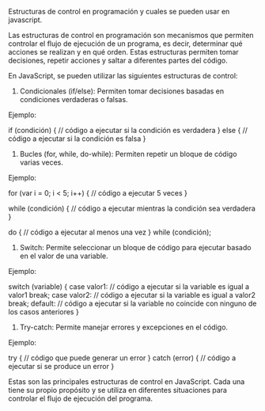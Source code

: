 Estructuras de control en programación y cuales se pueden usar en javascript.


Las estructuras de control en programación son mecanismos que permiten controlar el flujo de ejecución de un programa, es decir, determinar qué acciones se realizan y en qué orden. Estas estructuras permiten tomar decisiones, repetir acciones y saltar a diferentes partes del código.

En JavaScript, se pueden utilizar las siguientes estructuras de control:

1. Condicionales (if/else): Permiten tomar decisiones basadas en condiciones verdaderas o falsas.

Ejemplo:

if (condición) {
  // código a ejecutar si la condición es verdadera
} else {
  // código a ejecutar si la condición es falsa
}


1. Bucles (for, while, do-while): Permiten repetir un bloque de código varias veces.

Ejemplo:

for (var i = 0; i < 5; i++) {
  // código a ejecutar 5 veces
}

while (condición) {
  // código a ejecutar mientras la condición sea verdadera
}

do {
  // código a ejecutar al menos una vez
} while (condición);


1. Switch: Permite seleccionar un bloque de código para ejecutar basado en el valor de una variable.

Ejemplo:

switch (variable) {
  case valor1:
    // código a ejecutar si la variable es igual a valor1
    break;
  case valor2:
    // código a ejecutar si la variable es igual a valor2
    break;
  default:
    // código a ejecutar si la variable no coincide con ninguno de los casos anteriores
}


1. Try-catch: Permite manejar errores y excepciones en el código.

Ejemplo:

try {
  // código que puede generar un error
} catch (error) {
  // código a ejecutar si se produce un error
}


Estas son las principales estructuras de control en JavaScript. Cada una tiene su propio propósito y se utiliza en diferentes situaciones para controlar el flujo de ejecución del programa.